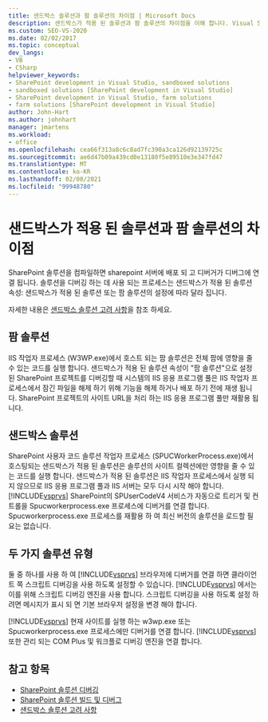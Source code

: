 ```yaml
---
title: 샌드박스 솔루션과 팜 솔루션의 차이점 | Microsoft Docs
description: 샌드박스가 적용 된 솔루션과 팜 솔루션의 차이점을 이해 합니다. Visual Studio에서 두 가지 유형의 솔루션을 사용 하 여 디버깅 하는 방법을 알아봅니다.
ms.custom: SEO-VS-2020
ms.date: 02/02/2017
ms.topic: conceptual
dev_langs:
- VB
- CSharp
helpviewer_keywords:
- SharePoint development in Visual Studio, sandboxed solutions
- sandboxed solutions [SharePoint development in Visual Studio]
- SharePoint development in Visual Studio, farm solutions
- farm solutions [SharePoint development in Visual Studio]
author: John-Hart
ms.author: johnhart
manager: jmartens
ms.workload:
- office
ms.openlocfilehash: cea66f313a8c6c8ad7fc390a3ca126d92139725c
ms.sourcegitcommit: ae6d47b09a439cd0e13180f5e89510e3e347fd47
ms.translationtype: MT
ms.contentlocale: ko-KR
ms.lasthandoff: 02/08/2021
ms.locfileid: "99948780"
---
```

# <a name="differences-between-sandboxed-and-farm-solutions"></a>샌드박스가 적용 된 솔루션과 팜 솔루션의 차이점
  SharePoint 솔루션을 컴파일하면 sharepoint 서버에 배포 되 고 디버거가 디버그에 연결 됩니다. 솔루션을 디버깅 하는 데 사용 되는 프로세스는 샌드박스가 적용 된 솔루션 속성: 샌드박스가 적용 된 솔루션 또는 팜 솔루션의 설정에 따라 달라 집니다.

 자세한 내용은 [샌드박스 솔루션 고려 사항](../sharepoint/sandboxed-solution-considerations.md)을 참조 하세요.

## <a name="farm-solutions"></a>팜 솔루션
 IIS 작업자 프로세스 (W3WP.exe)에서 호스트 되는 팜 솔루션은 전체 팜에 영향을 줄 수 있는 코드를 실행 합니다. 샌드박스가 적용 된 솔루션 속성이 "팜 솔루션"으로 설정 된 SharePoint 프로젝트를 디버깅할 때 시스템의 IIS 응용 프로그램 풀은 IIS 작업자 프로세스에서 잠긴 파일을 해제 하기 위해 기능을 해제 하거나 배포 하기 전에 재생 됩니다. SharePoint 프로젝트의 사이트 URL을 처리 하는 IIS 응용 프로그램 풀만 재활용 됩니다.

## <a name="sandboxed-solutions"></a>샌드박스 솔루션
 SharePoint 사용자 코드 솔루션 작업자 프로세스 (SPUCWorkerProcess.exe)에서 호스팅되는 샌드박스가 적용 된 솔루션은 솔루션의 사이트 컬렉션에만 영향을 줄 수 있는 코드를 실행 합니다. 샌드박스가 적용 된 솔루션은 IIS 작업자 프로세스에서 실행 되지 않으므로 IIS 응용 프로그램 풀과 IIS 서버는 모두 다시 시작 해야 합니다. [!INCLUDE[vsprvs](../sharepoint/includes/vsprvs-md.md)] SharePoint의 SPUserCodeV4 서비스가 자동으로 트리거 및 컨트롤을 Spucworkerprocess.exe 프로세스에 디버거를 연결 합니다. Spucworkerprocess.exe 프로세스를 재활용 하 여 최신 버전의 솔루션을 로드할 필요는 없습니다.

## <a name="either-type-of-solution"></a>두 가지 솔루션 유형
 둘 중 하나를 사용 하 여 [!INCLUDE[vsprvs](../sharepoint/includes/vsprvs-md.md)] 브라우저에 디버거를 연결 하면 클라이언트 쪽 스크립트 디버깅을 사용 하도록 설정할 수 있습니다. [!INCLUDE[vsprvs](../sharepoint/includes/vsprvs-md.md)] 에서는이를 위해 스크립트 디버깅 엔진을 사용 합니다. 스크립트 디버깅을 사용 하도록 설정 하려면 메시지가 표시 되 면 기본 브라우저 설정을 변경 해야 합니다.

 [!INCLUDE[vsprvs](../sharepoint/includes/vsprvs-md.md)] 현재 사이트를 실행 하는 w3wp.exe 또는 Spucworkerprocess.exe 프로세스에만 디버거를 연결 합니다. [!INCLUDE[vsprvs](../sharepoint/includes/vsprvs-md.md)] 또한 관리 되는 COM Plus 및 워크플로 디버깅 엔진을 연결 합니다.

## <a name="see-also"></a>참고 항목
- [SharePoint 솔루션 디버깅](../sharepoint/debugging-sharepoint-solutions.md)
- [SharePoint 솔루션 빌드 및 디버그](../sharepoint/building-and-debugging-sharepoint-solutions.md)
- [샌드박스 솔루션 고려 사항](../sharepoint/sandboxed-solution-considerations.md)
